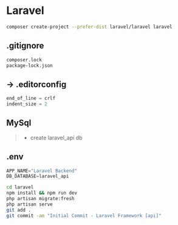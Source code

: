# Laravel

```bash
composer create-project --prefer-dist laravel/laravel laravel
```

## .gitignore

```txt
composer.lock
package-lock.json
```

## -> .editorconfig

```ts
end_of_line = crlf
indent_size = 2
```

## MySql

> - create laravel_api db

## .env

```ts
APP_NAME="Laravel Backend"
DB_DATABASE=laravel_api
```

```bash
cd laravel
npm install && npm run dev
php artisan migrate:fresh
php artisan serve
git add .
git commit -am "Initial Commit - Laravel Framework [api]"
```
